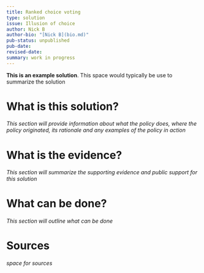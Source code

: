 ```yaml
---
title: Ranked choice voting
type: solution
issue: Illusion of choice
author: Nick B
author-bio: "[Nick B](bio.md)"
pub-status: unpublished
pub-date: 
revised-date: 
summary: work in progress
---
```

**This is an example solution**. This space would typically be use to summarize the solution

# What is this solution?
###### *This section will provide information about what the policy does, where the policy originated, its rationale and any examples of the policy in action*

# What is the evidence?
###### *This section will summarize the supporting evidence and public support for this solution*

# What can be done?
###### *This section will outline what can be done*

# Sources
###### *space for sources*
